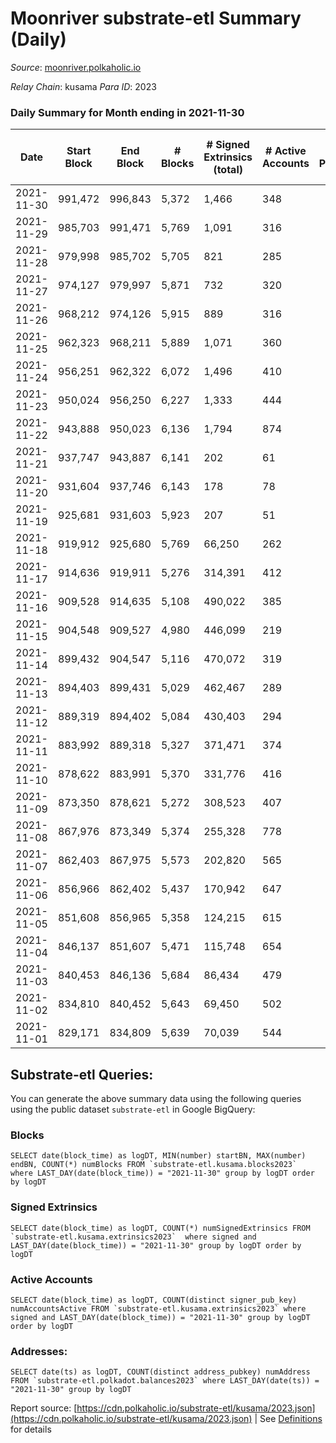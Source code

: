 # Moonriver substrate-etl Summary (Daily)

_Source_: [moonriver.polkaholic.io](https://moonriver.polkaholic.io)

*Relay Chain*: kusama
*Para ID*: 2023



### Daily Summary for Month ending in 2021-11-30


| Date | Start Block | End Block | # Blocks | # Signed Extrinsics (total) | # Active Accounts | # Passive | # New | # Addresses with Balances | # Events | # Transfers | # XCM Transfers In | # XCM Transfers Out |
| ---- | ----------- | --------- | -------- | --------------------------- | ----------------- | --------- | ----- | ------------------------- | -------- | ----------- | ------------------ | ------------------- |
| 2021-11-30 | 991,472 | 996,843 | 5,372  | 1,466 | 348 |  |  | 314,700 | 1,203,238 | 31,382 ($86,368,100.76) |   |   |
| 2021-11-29 | 985,703 | 991,471 | 5,769  | 1,091 | 316 |  |  |  | 904,903 | 26,127 ($52,744,469.07) |   |   |
| 2021-11-28 | 979,998 | 985,702 | 5,705  | 821 | 285 |  |  |  | 830,221 | 19,691 ($44,660,211.61) |   |   |
| 2021-11-27 | 974,127 | 979,997 | 5,871  | 732 | 320 |  |  |  | 767,973 | 16,362 ($37,978,632.49) |   |   |
| 2021-11-26 | 968,212 | 974,126 | 5,915  | 889 | 316 |  |  |  | 860,295 | 18,887 ($56,955,752.30) |   |   |
| 2021-11-25 | 962,323 | 968,211 | 5,889  | 1,071 | 360 |  |  |  | 830,328 | 23,692 ($66,445,489.99) |   |   |
| 2021-11-24 | 956,251 | 962,322 | 6,072  | 1,496 | 410 |  |  |  | 824,662 | 29,089 ($71,405,770.75) |   |   |
| 2021-11-23 | 950,024 | 956,250 | 6,227  | 1,333 | 444 |  |  |  | 878,894 | 21,401 ($55,729,166.21) |   |   |
| 2021-11-22 | 943,888 | 950,023 | 6,136  | 1,794 | 874 |  |  |  | 831,757 | 22,691 ($66,353,329.43) |   |   |
| 2021-11-21 | 937,747 | 943,887 | 6,141  | 202 | 61 |  |  |  | 883,570 | 22,038 ($58,394,317.52) |   |   |
| 2021-11-20 | 931,604 | 937,746 | 6,143  | 178 | 78 |  |  |  | 824,802 | 21,528 ($42,673,181.32) |   |   |
| 2021-11-19 | 925,681 | 931,603 | 5,923  | 207 | 51 |  |  |  | 1,110,168 | 32,827 ($73,927,777.42) |   |   |
| 2021-11-18 | 919,912 | 925,680 | 5,769  | 66,250 | 262 |  |  |  | 712,998 | 27,781 ($64,320,049.17) |   |   |
| 2021-11-17 | 914,636 | 919,911 | 5,276  | 314,391 | 412 |  |  |  | 1,985,967 | 52,795 ($18,260,986.91) |   |   |
| 2021-11-16 | 909,528 | 914,635 | 5,108  | 490,022 | 385 |  |  |  | 3,120,323 | 49,585 ($24,154,749.02) |   |   |
| 2021-11-15 | 904,548 | 909,527 | 4,980  | 446,099 | 219 |  |  |  | 3,022,941 | 43,931 ($42,244,829.04) |   |   |
| 2021-11-14 | 899,432 | 904,547 | 5,116  | 470,072 | 319 |  |  |  | 3,093,743 | 31,996 ($31,191,832.16) |   |   |
| 2021-11-13 | 894,403 | 899,431 | 5,029  | 462,467 | 289 |  |  |  | 3,109,952 | 28,461 ($20,538,518.11) |   |   |
| 2021-11-12 | 889,319 | 894,402 | 5,084  | 430,403 | 294 |  |  |  | 2,919,148 | 30,438 ($18,202,606.09) |   |   |
| 2021-11-11 | 883,992 | 889,318 | 5,327  | 371,471 | 374 |  |  |  | 2,558,107 | 33,860 ($27,499,737.54) |   |   |
| 2021-11-10 | 878,622 | 883,991 | 5,370  | 331,776 | 416 |  |  |  | 2,286,728 | 29,637 ($58,724,933.00) |   |   |
| 2021-11-09 | 873,350 | 878,621 | 5,272  | 308,523 | 407 |  |  |  | 2,148,401 | 24,963 ($64,003,286.28) |   |   |
| 2021-11-08 | 867,976 | 873,349 | 5,374  | 255,328 | 778 |  |  |  | 1,737,220 | 32,030 ($206,729,181.40) |   |   |
| 2021-11-07 | 862,403 | 867,975 | 5,573  | 202,820 | 565 |  |  |  | 1,386,918 | 23,430 ($24,140,964.79) |   |   |
| 2021-11-06 | 856,966 | 862,402 | 5,437  | 170,942 | 647 |  |  |  | 1,139,479 | 23,385 ($40,228,544.84) |   |   |
| 2021-11-05 | 851,608 | 856,965 | 5,358  | 124,215 | 615 |  |  |  | 854,137 | 24,916 ($71,349,530.46) |   |   |
| 2021-11-04 | 846,137 | 851,607 | 5,471  | 115,748 | 654 |  |  |  | 814,394 | 26,237 ($75,047,433.75) |   |   |
| 2021-11-03 | 840,453 | 846,136 | 5,684  | 86,434 | 479 |  |  |  | 645,999 | 21,724 ($56,270,255.52) |   |   |
| 2021-11-02 | 834,810 | 840,452 | 5,643  | 69,450 | 502 |  |  |  | 519,466 | 17,088 ($27,215,851.97) |   |   |
| 2021-11-01 | 829,171 | 834,809 | 5,639  | 70,039 | 544 |  |  |  | 504,390 | 18,343 ($42,475,753.21) |   |   |

## Substrate-etl Queries:
You can generate the above summary data using the following queries using the public dataset `substrate-etl` in Google BigQuery:


### Blocks
```
SELECT date(block_time) as logDT, MIN(number) startBN, MAX(number) endBN, COUNT(*) numBlocks FROM `substrate-etl.kusama.blocks2023`  where LAST_DAY(date(block_time)) = "2021-11-30" group by logDT order by logDT
```


### Signed Extrinsics
```
SELECT date(block_time) as logDT, COUNT(*) numSignedExtrinsics FROM `substrate-etl.kusama.extrinsics2023`  where signed and LAST_DAY(date(block_time)) = "2021-11-30" group by logDT order by logDT
```


### Active Accounts
```
SELECT date(block_time) as logDT, COUNT(distinct signer_pub_key) numAccountsActive FROM `substrate-etl.kusama.extrinsics2023` where signed and LAST_DAY(date(block_time)) = "2021-11-30" group by logDT order by logDT
```


### Addresses:
```
SELECT date(ts) as logDT, COUNT(distinct address_pubkey) numAddress FROM `substrate-etl.polkadot.balances2023` where LAST_DAY(date(ts)) = "2021-11-30" group by logDT
```



Report source: [https://cdn.polkaholic.io/substrate-etl/kusama/2023.json](https://cdn.polkaholic.io/substrate-etl/kusama/2023.json) | See [Definitions](/DEFINITIONS.md) for details
